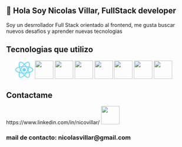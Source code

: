   <h2> 👋 Hola Soy Nicolas Villar, FullStack developer </h2>
 Soy un desrrollador Full Stack orientado al frontend, me gusta buscar nuevos desafios y aprender nuevas tecnologias


 <h2>Tecnologias que utilizo</h2>
 <ul>
     <img width=50px height=50px src=https://raw.githubusercontent.com/devicons/devicon/master/icons/react/react-original.svg>
     <img width=50px height=50px src=https://everyday.codes/wp-content/uploads/2020/01/0-U2DmhXYumRyXH6X1.png>
     <img width=50px height=50px src=https://upload.wikimedia.org/wikipedia/commons/thumb/9/96/Sass_Logo_Color.svg/1280px-Sass_Logo_Color.svg.png> 
     <img width=50px height=50px src=https://cdn.freebiesupply.com/logos/large/2x/nodejs-icon-logo-png-transparent.png>
     <img width=50px height=50px src=https://assets.website-files.com/61ca3f775a79ec5f87fcf937/6202fcdee5ee8636a145a41b_1234-p-500.png>
     <img width=50px height=50px src=https://upload.wikimedia.org/wikipedia/commons/thumb/2/29/Postgresql_elephant.svg/640px-Postgresql_elephant.svg.png>  
     <img width=50px height=50px src=https://www.bacula.lat/wp-content/uploads/2019/05/mssqllogo.png>  
     <img width=50px height=50px src=https://static-00.iconduck.com/assets.00/c-sharp-c-icon-1822x2048-wuf3ijab.png>
</ul>
<h2>Contactame</h2>
<div></div>
https://www.linkedin.com/in/nicovillar/ <a href=https://www.linkedin.com/in/nicolas-villar-a81a1a23a/>
 <img width=50px height=50px src=https://cdn-icons-png.flaticon.com/512/174/174857.png>
</a>
<div></div>
<h3>mail de contacto: nicolasvillar@gmail.com</h3>
